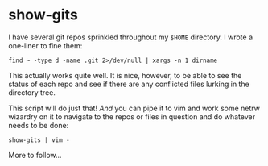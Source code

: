 # show-gits

I have several git repos sprinkled throughout my `$HOME` directory. I wrote a one-liner to fine them:

`find ~ -type d -name .git 2>/dev/null | xargs -n 1 dirname`

This actually works quite well. It is nice, however, to be able to see the status of each repo and see if there are any conflicted files lurking in the directory tree.

This script will do just that! *And* you can pipe it to vim and work some netrw wizardry on it to navigate to the repos or files in question and do whatever needs to be done:

`show-gits | vim -`

More to follow...
